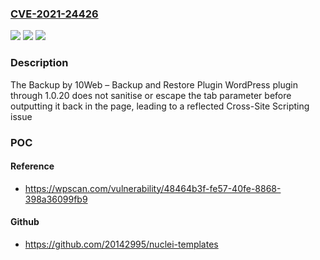 ### [CVE-2021-24426](https://cve.mitre.org/cgi-bin/cvename.cgi?name=CVE-2021-24426)
![](https://img.shields.io/static/v1?label=Product&message=Backup%20by%2010Web%20%E2%80%93%20Backup%20and%20Restore%20Plugin&color=blue)
![](https://img.shields.io/static/v1?label=Version&message=1.0.20%3C%3D%201.0.20%20&color=brighgreen)
![](https://img.shields.io/static/v1?label=Vulnerability&message=CWE-79%20Cross-site%20Scripting%20(XSS)&color=brighgreen)

### Description

The Backup by 10Web – Backup and Restore Plugin WordPress plugin through 1.0.20 does not sanitise or escape the tab parameter before outputting it back in the page, leading to a reflected Cross-Site Scripting issue

### POC

#### Reference
- https://wpscan.com/vulnerability/48464b3f-fe57-40fe-8868-398a36099fb9

#### Github
- https://github.com/20142995/nuclei-templates

